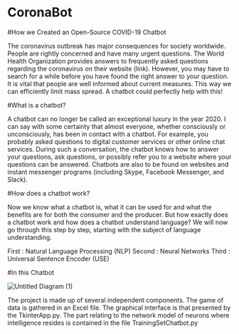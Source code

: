 # CoronaBot

#How we Created an Open-Source COVID-19 Chatbot 

The coronavirus outbreak has major consequences for society worldwide. People are rightly concerned and have many urgent questions. The World Health Organization provides answers to frequently asked questions regarding the coronavirus on their website (link). However, you may have to search for a while before you have found the right answer to your question. It is vital that people are well informed about current measures. This way we can efficiently limit mass spread. A chatbot could perfectly help with this!

#What is a chatbot?

A chatbot can no longer be called an exceptional luxury in the year 2020. I can say with some certainty that almost everyone, whether consciously or unconsciously, has been in contact with a chatbot. For example, you probably asked questions to digital customer services or other online chat services. During such a conversation, the chatbot knows how to answer your questions, ask questions, or possibly refer you to a website where your questions can be answered. Chatbots are also to be found on websites and instant messenger programs (including Skype, Facebook Messenger, and Slack).

#How does a chatbot work?

Now we know what a chatbot is, what it can be used for and what the benefits are for both the consumer and the producer. 
But how exactly does a chatbot work and how does a chatbot understand language? We will now go through this step by step, starting with the subject of language understanding.

First : Natural Language Processing (NLP)
Second : Neural Networks
Third : Universal Sentence Encoder (USE)

#In this Chatbot

![Untitled Diagram (1)](https://user-images.githubusercontent.com/35704701/124113600-83a24780-da63-11eb-9cd5-db5317396dfc.png)


The project is made up of several independent components. The game of data is gathered in an Excel file. The graphical interface is that
presented by the TkinterApp.py. The part relating to the network model of neurons where intelligence resides is contained in the file
TrainingSetChatbot.py

